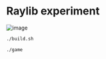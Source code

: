 # Raylib experiment

![image](https://github.com/user-attachments/assets/16f49568-d040-4f96-94ea-cb3f4ad727f8)

```bash
./build.sh
```

```bash
./game
```
